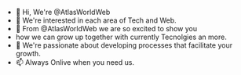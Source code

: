 - 👋 Hi, We're @AtlasWorldWeb
- 👀 We're interested in each area of Tech and Web. 
- 🌱 From @AtlasWorldWeb we are so excited to show you 
- how we can grow up together with currently Tecnolgies an more.
- 💞️ We're passionate about developing processes that facilitate your growth.
- 📫 Always Onlive when you need us.

<!---
AtlasWorldWeb/AtlasWorldWeb is a ✨ special ✨ repository because its `README.md` (this file) appears on your GitHub profile.
You can click the Preview link to take a look at your changes.
--->
